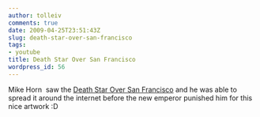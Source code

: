 ```yaml
---
author: tolleiv
comments: true
date: 2009-04-25T23:51:43Z
slug: death-star-over-san-francisco
tags:
- youtube
title: Death Star Over San Francisco
wordpress_id: 56
---
```


Mike Horn  saw the [Death Star Over San Francisco](http://sfist.com/2009/04/25/death_star_over_san_francisco.php) and he was able to spread it around the internet before the new emperor punished him for this nice artwork :D
